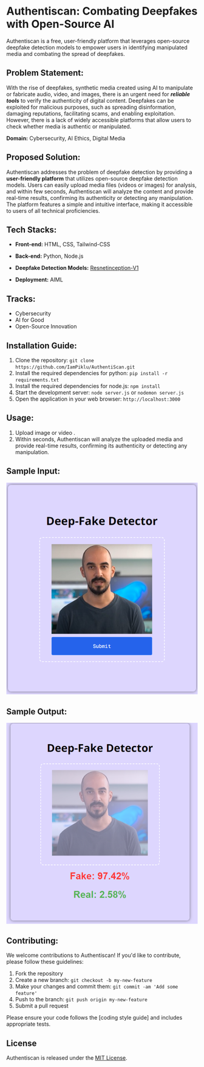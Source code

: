 # Authentiscan: Combating Deepfakes with Open-Source AI

Authentiscan is a free, user-friendly platform that leverages open-source deepfake detection models to empower users in identifying manipulated media and combating the spread of deepfakes.

## Problem Statement:

With the rise of deepfakes, synthetic media created using AI to manipulate or fabricate audio, video, and images, there is an urgent need for ***reliable tools*** to verify the authenticity of digital content. Deepfakes can be exploited for malicious purposes, such as spreading disinformation, damaging reputations, facilitating scams, and enabling exploitation. However, there is a lack of widely accessible platforms that allow users to check whether media is authentic or manipulated.

**Domain:** Cybersecurity, AI Ethics, Digital Media

## Proposed Solution:

Authentiscan addresses the problem of deepfake detection by providing a **user-friendly platform** that utilizes open-source deepfake detection models. Users can easily upload media files (videos or images) for analysis, and within few seconds, Authentiscan will analyze the content and provide real-time results, confirming its authenticity or detecting any manipulation. The platform features a simple and intuitive interface, making it accessible to users of all technical proficiencies.

## Tech Stacks:

- **Front-end:** HTML, CSS, Tailwind-CSS
- **Back-end:** Python, Node.js
- **Deepfake Detection Models:** [Resnetinception-V1](https://huggingface.co/aaronespasa/deepfake-detection-resnetinceptionv1/tree/main)

- **Deployment:** AIML

## Tracks:

- Cybersecurity
- AI for Good
- Open-Source Innovation

## Installation Guide:

1. Clone the repository: `git clone https://github.com/IamPiklu/AuthentiScan.git`
2. Install the required dependencies for python: `pip install -r requirements.txt`
3. Install the required dependencies for node.js: `npm install`
4. Start the development server: `node server.js` or `nodemon server.js`
5. Open the application in your web browser: `http://localhost:3000`

## Usage:

1. Upload image or video .
2. Within seconds, Authentiscan will analyze the uploaded media and provide real-time results, confirming its authenticity or detecting any manipulation.

## Sample Input:
![input image](input.png)

## Sample Output:
![input image](out.png)

## Contributing:

We welcome contributions to Authentiscan! If you'd like to contribute, please follow these guidelines:

1. Fork the repository
2. Create a new branch: `git checkout -b my-new-feature`
3. Make your changes and commit them: `git commit -am 'Add some feature'`
4. Push to the branch: `git push origin my-new-feature`
5. Submit a pull request

Please ensure your code follows the [coding style guide] and includes appropriate tests.

## License

Authentiscan is released under the [MIT License](LICENSE).
